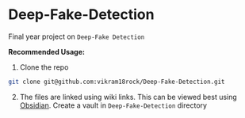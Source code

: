 # Deep-Fake-Detection
Final year project on `Deep-Fake Detection`

**Recommended Usage:**
1. Clone the repo

```bash
git clone git@github.com:vikram18rock/Deep-Fake-Detection.git
```

2. The files are linked using wiki links. This can be viewed best using [Obsidian](https://obsidian.md/). Create a vault in `Deep-Fake-Detection` directory